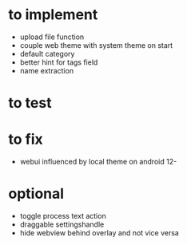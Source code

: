 # to implement
- upload file function
- couple web theme with system theme on start
- default category
- better hint for tags field
- name extraction

# to test

# to fix
- webui influenced by local theme on android 12-

# optional
- toggle process text action
- draggable settingshandle
- hide webview behind overlay and not vice versa